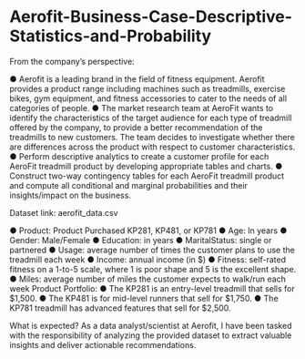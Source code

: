 # Aerofit-Business-Case-Descriptive-Statistics-and-Probability

From the company’s perspective:

● Aerofit is a leading brand in the field of fitness equipment. Aerofit provides a product
range including machines such as treadmills, exercise bikes, gym equipment, and
fitness accessories to cater to the needs of all categories of people.
● The market research team at AeroFit wants to identify the characteristics of the target
audience for each type of treadmill offered by the company, to provide a better
recommendation of the treadmills to new customers. The team decides to investigate
whether there are differences across the product with respect to customer
characteristics.
● Perform descriptive analytics to create a customer profile for each AeroFit treadmill
product by developing appropriate tables and charts.
● Construct two-way contingency tables for each AeroFit treadmill product and compute
all conditional and marginal probabilities and their insights/impact on the business.

Dataset link: aerofit_data.csv

● Product: Product Purchased KP281, KP481, or KP781
● Age: In years
● Gender: Male/Female
● Education: in years
● MaritalStatus: single or partnered
● Usage: average number of times the customer plans to use the treadmill each week
● Income: annual income (in $)
● Fitness: self-rated fitness on a 1-to-5 scale, where 1 is poor shape and 5 is the
excellent shape.
● Miles: average number of miles the customer expects to walk/run each week
Product Portfolio:
● The KP281 is an entry-level treadmill that sells for $1,500.
● The KP481 is for mid-level runners that sell for $1,750.
● The KP781 treadmill has advanced features that sell for $2,500.

What is expected?
As a data analyst/scientist at Aerofit, I have been tasked with the responsibility of analyzing
the provided dataset to extract valuable insights and deliver actionable recommendations.

